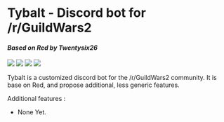 # Tybalt - Discord bot for /r/GuildWars2
#### *Based on Red by Twentysix26*
[<img src="https://img.shields.io/badge/Support-Twentysix26-orange.svg">](https://www.patreon.com/Twentysix26) [<img src="https://img.shields.io/badge/discord-py-blue.svg">](https://github.com/Rapptz/discord.py) [<img src="https://img.shields.io/badge/Reddit-%2Fr%2FGuildWars2-5f99cf.svg">](https://www.reddit.com/r/Guildwars2/) [<img src="https://img.shields.io/badge/Discord-%2Fr%2FGuildWars2-60324f.svg">](https://discord.gg/0oB9E2cBFy4S3XDE#github-tybalt) 

Tybalt is a customized discord bot for the /r/GuildWars2 community. It is base on Red, and propose additional, less generic features.

Additional features :
* None Yet.
 
